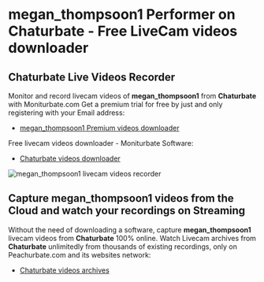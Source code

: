 # megan_thompsoon1 Performer on Chaturbate - Free LiveCam videos downloader

## Chaturbate Live Videos Recorder

Monitor and record livecam videos of **megan_thompsoon1** from **Chaturbate** with Moniturbate.com
Get a premium trial for free by just and only registering with your Email address:
* [megan_thompsoon1 Premium videos downloader](https://moniturbate.com/request-demo-licence-key.html)

Free livecam videos downloader - Moniturbate Software:
* [Chaturbate videos downloader](https://moniturbate.com/moniturbate-download-software.html)

![megan_thompsoon1 livecam videos recorder](https://peachurnet.com/templates/moniturbate-software.png)


## Capture megan_thompsoon1 videos from the Cloud and watch your recordings on Streaming

Without the need of downloading a software, capture **megan_thompsoon1** livecam videos from **Chaturbate** 100% online.
Watch Livecam archives from **Chaturbate** unlimitedly from thousands of existing recordings, only on Peachurbate.com and its websites network:
* [Chaturbate videos archives](https://peachurnet.com/)